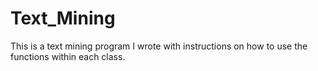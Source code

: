 Text_Mining
===========
This is a text mining program I wrote with instructions on how to use the functions within each class. 
